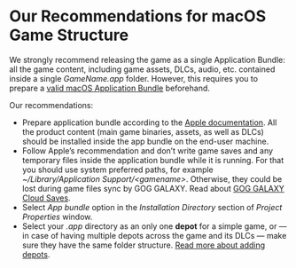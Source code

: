 # Our Recommendations for macOS Game Structure

We strongly recommend releasing the game as a single Application Bundle: all the game content, including game assets, DLCs, audio, etc. contained inside a single *GameName.app* folder. However, this requires you to prepare a [valid macOS Application Bundle](https://developer.apple.com/library/archive/documentation/CoreFoundation/Conceptual/CFBundles/BundleTypes/BundleTypes.html#//apple_ref/doc/uid/10000123i-CH101-SW1) beforehand.

Our recommendations:

- Prepare application bundle according to the [Apple documentation](https://developer.apple.com/library/archive/documentation/CoreFoundation/Conceptual/CFBundles/BundleTypes/BundleTypes.html#//apple_ref/doc/uid/10000123i-CH101-SW1).
  All the product content (main game binaries, assets, as well as DLCs) should be installed inside the app bundle on the end-user machine.
- Follow Apple’s recommendation and don’t write game saves and any temporary files inside the application bundle while it is running. For that you should use system preferred paths, for example *~/Library/Application Support/<gamename\>*. Otherwise, they could be lost during game files sync by GOG GALAXY. Read about [GOG GALAXY Cloud Saves](gc-cloud-saves.md).
- Select *App bundle* option in the *Installation Directory* section of *Project Properties* window.
- Select your *.app* directory as an only one **depot** for a simple game, or — in case of having multiple depots across the game and its DLCs — make sure they have the same folder structure. [Read more about adding depots](bc-adding-depots.md).